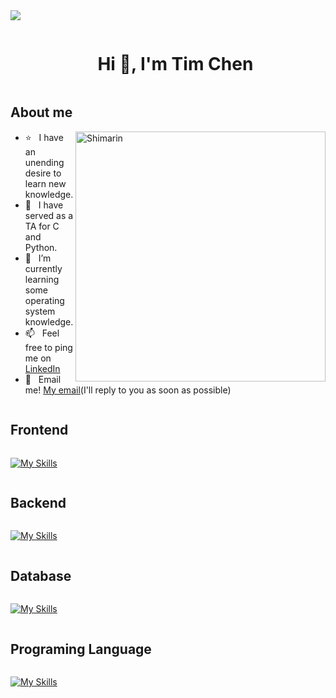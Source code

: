 <!--horizontal divider(gradiant)-->
<img src="https://user-images.githubusercontent.com/73097560/115834477-dbab4500-a447-11eb-908a-139a6edaec5c.gif">

<!--h1 without bottom border-->
<div id="user-content-toc">
  <ul align="center">
    <summary><h1 style="display: inline-block">Hi 👋, I'm Tim Chen</h1></summary>
  </ul>



<h2>  About me </h2>
 <img align="right" width="400" alt="Shimarin" src="https://github.com/ChenTim1011/ChenTim1011/assets/136954078/013e5c85-9981-41f4-ae16-af8c553e7fae"/>
 
- ⭐ &nbsp; I have an unending desire to learn new knowledge.
- 🔭 &nbsp; I have served as a TA for C and Python.
- 🌱 &nbsp; I’m currently learning some operating system knowledge.
- 📫 &nbsp; Feel free to ping me on [LinkedIn](https://www.linkedin.com/in/tim-chen-64ba5622a/)
- 📧 &nbsp; Email me! [My email](110208059@g.nccu.edu.tw)(I'll reply to you as soon as possible)
  
</div>




<summary><h2 style="display: inline-block">Frontend</h2></summary>

[![My Skills](https://skillicons.dev/icons?i=html,css,js,react)](https://skillicons.dev)

<summary><h2 style="display: inline-block">Backend</h2></summary>

[![My Skills](https://skillicons.dev/icons?i=nodejs,python)](https://skillicons.dev)

<summary><h2 style="display: inline-block">Database</h2></summary>

[![My Skills](https://skillicons.dev/icons?i=mysql,postgres,sqlite)](https://skillicons.dev)

<summary><h2 style="display: inline-block">Programing Language</h2></summary>

[![My Skills](https://skillicons.dev/icons?i=c,cpp,python)](https://skillicons.dev)
